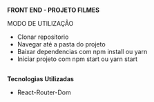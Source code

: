 **FRONT END - PROJETO FILMES**

MODO DE UTILIZAÇÃO

   - Clonar repositorio
   - Navegar até a pasta do projeto
   - Baixar dependencias com npm install ou yarn
   - Iniciar projeto com npm start ou yarn start

##
     
 **Tecnologias Utilizadas**
- React-Router-Dom
